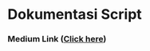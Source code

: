 # Dokumentasi Script

### Medium Link ([Click here](https://zahrulz11pro.medium.com/crawling-ajax-menggunakan-python3-40d46f60b2f2)) 
